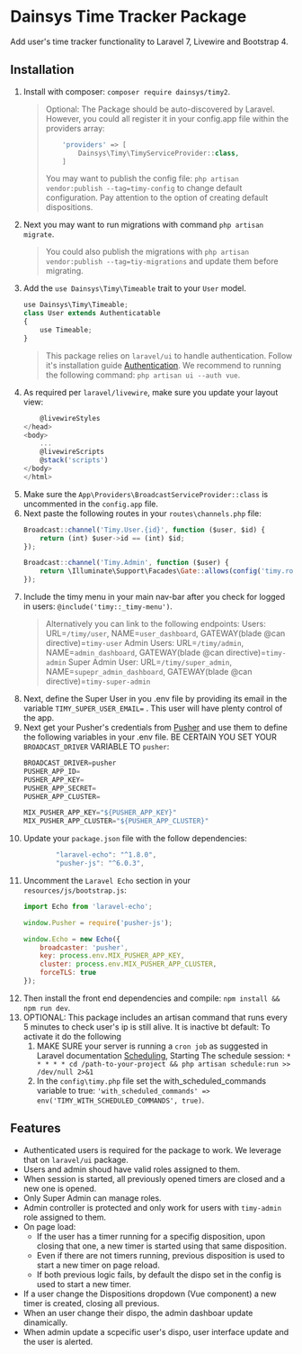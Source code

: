 # Dainsys Time Tracker Package
Add user's time tracker functionality to Laravel 7, Livewire and Bootstrap 4.

## Installation
1. Install with composer: `composer require dainsys/timy2`.
    >   Optional: The Package should be auto-discovered by Laravel. However, you could all register it in your config.app file within the providers array:
    > ````php
    >     'providers' => [
    >         Dainsys\Timy\TimyServiceProvider::class,
    >     ]
    > ````
    > You may want to publish the config file: `php artisan vendor:publish --tag=timy-config` to change default configuration. Pay attention to the option of creating default dispositions. 
1. Next you may want to run migrations with command `php artisan migrate`. 
    > You could also publish the migrations with `php artisan vendor:publish --tag=tiy-migrations` and update them before migrating.
1. Add the `use Dainsys\Timy\Timeable` trait to your `User` model. 
    ````javascript
    use Dainsys\Timy\Timeable;
    class User extends Authenticatable
    {
        use Timeable;
    }
    ````
    > This package relies on `laravel/ui` to handle authentication. Follow it's  installation guide [Authentication](https://laravel.com/docs/7.x/authentication). 
    > We recommend to running the following command: `php artisan ui --auth vue`.
1. As required per `laravel/livewire`, make sure you update your layout view:
    ````javascript
        @livewireStyles
    </head>
    <body>
        ...
        @livewireScripts
        @stack('scripts')
    </body>
    </html>
    ````
1. Make sure the `App\Providers\BroadcastServiceProvider::class` is uncommented in the `config.app` file.
1. Next paste the following routes in your `routes\channels.php` file:
    ````javascript
    Broadcast::channel('Timy.User.{id}', function ($user, $id) {
        return (int) $user->id == (int) $id;
    });
    
    Broadcast::channel('Timy.Admin', function ($user) {
        return \Illuminate\Support\Facades\Gate::allows(config('timy.roles.admin'));
    });
    ```` 
1. Include the timy menu in your main nav-bar after you check for logged in users: `@include('timy::_timy-menu')`. 
    > Alternatively you can link to the following endpoints:
    > Users: URL=`/timy/user`, NAME=`user_dashboard`, GATEWAY(blade @can directive)=`timy-user`
    > Admin Users: URL=`/timy/admin`, NAME=`admin_dashboard`, GATEWAY(blade @can directive)=`timy-admin`
    > Super Admin User: URL=`/timy/super_admin`, NAME=`supepr_admin_dashboard`, GATEWAY(blade @can directive)=`timy-super-admin`
1. Next, define the Super User in you .env file by providing its email in the variable `TIMY_SUPER_USER_EMAIL=` . This user will have plenty control of the app.
1. Next get your Pusher's credentials from [Pusher](https://dashboard.pusher.com/apps) and use them to define the following variables in your .env file. BE CERTAIN YOU SET YOUR `BROADCAST_DRIVER` VARIABLE TO `pusher`:
    ````javascript
    BROADCAST_DRIVER=pusher
    PUSHER_APP_ID=
    PUSHER_APP_KEY=
    PUSHER_APP_SECRET=
    PUSHER_APP_CLUSTER=
    
    MIX_PUSHER_APP_KEY="${PUSHER_APP_KEY}"
    MIX_PUSHER_APP_CLUSTER="${PUSHER_APP_CLUSTER}"
    ````
1. Update your `package.json` file with the follow dependencies:
    ````javascript
            "laravel-echo": "^1.8.0",
            "pusher-js": "^6.0.3",
    ````
1. Uncomment the `Laravel Echo` section in your `resources/js/bootstrap.js`:
    ````javascript
    import Echo from 'laravel-echo';

    window.Pusher = require('pusher-js');

    window.Echo = new Echo({
        broadcaster: 'pusher',
        key: process.env.MIX_PUSHER_APP_KEY,
        cluster: process.env.MIX_PUSHER_APP_CLUSTER,
        forceTLS: true
    });
    ````
1. Then install the front end dependencies and compile: `npm install && npm run dev`.
1. OPTIONAL: This package includes an artisan command that runs every 5 minutes to check user's ip is still alive. It is inactive bt default: To activate it do the following
    1. MAKE SURE your server is running a `cron job` as suggested in Laravel documentation [Scheduling](https://laravel.com/docs/7.x/scheduling#introduction), Starting The schedule session: `* * * * * cd /path-to-your-project && php artisan schedule:run >> /dev/null 2>&1`
    1. In the `config\timy.php` file set the with_scheduled_commands variable to true: `'with_scheduled_commands' => env('TIMY_WITH_SCHEDULED_COMMANDS', true)`.
## Features
- Authenticated users is required for the package to work. We leverage that on `laravel/ui` package. 
- Users and admin shoud have valid roles assigned to them. 
- When session is started, all previously opened timers are closed and a new one is opened.
- Only Super Admin can manage roles.
- Admin controller is protected and only work for users with `timy-admin` role assigned to them.
- On page load:
    - If the user has a timer running for a specifig disposition, upon closing that one, a new timer is started using that same disposition. 
    - Even if there are not timers running, previous disposition is used to start a new timer on page reload.
    - If both previous logic fails, by default the dispo set in the config is used to start a new timer.
- If a user change the Dispositions dropdown (Vue component) a new timer is created, closing all previous.
- When an user change their dispo, the admin dashboar update dinamically.
- When admin update a scpecific user's dispo, user interface update and the user is alerted. 
